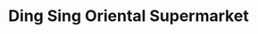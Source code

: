 ---
title: "Ding Sing Oriental Supermarket"
url: /bristol/ding-sing-oriental-supermarket/
shop: supermarket
---